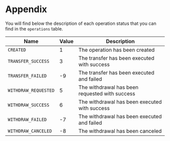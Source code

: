 # Appendix

You will find below the description of each operation status that you can find in the `operations` table.

| Name               | Value | Description                                    |
|--------------------|-------|------------------------------------------------|
| `CREATED`            | 1     | The operation has been created                      |
| `TRANSFER_SUCCESS`   | 3     | The transfer has been executed with success    |
| `TRANSFER_FAILED`    | -9    | The transfer has been executed and failed      |
| `WITHDRAW_REQUESTED` | 5     | The withdrawal has been requested with success |
| `WITHDRAW_SUCCESS`   | 6     | The withdrawal has been executed with success  |
| `WITHDRAW_FAILED`    | -7    | The withdrawal has been executed and failed    |
| `WITHDRAW_CANCELED`  | -8    | The withdrawal has been canceled              |
